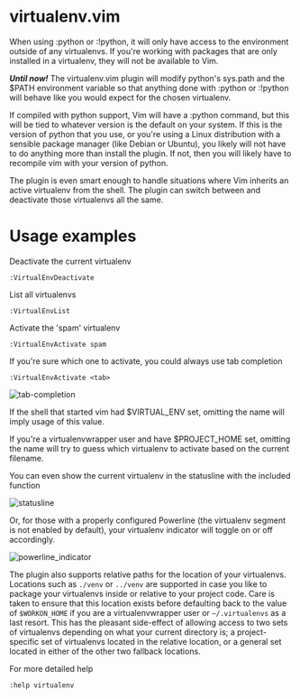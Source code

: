 virtualenv.vim
==============

When using :python or :!python, it will only have access to the environment outside of any virtualenvs. If you're working with packages that are only installed in a virtualenv, they will not be available to Vim.

*__Until now!__* The virtualenv.vim plugin will modify python's sys.path and the $PATH environment variable so that anything done with :python or :!python will behave like you would expect for the chosen virtualenv.

If compiled with python support, Vim will have a :python command, but this will be tied to whatever version is the default on your system. If this is the version of python that you use, or you're using a Linux distribution with a sensible package manager (like Debian or Ubuntu), you likely will not have to do anything more than install the plugin. If not, then you will likely have to recompile vim with your version of python.

The plugin is even smart enough to handle situations where Vim inherits an active virtualenv from the shell. The plugin can switch between and deactivate those virtualenvs all the same.

Usage examples
==============

Deactivate the current virtualenv

    :VirtualEnvDeactivate

List all virtualenvs

    :VirtualEnvList

Activate the 'spam' virtualenv

    :VirtualEnvActivate spam

If you're sure which one to activate, you could always use tab completion

    :VirtualEnvActivate <tab>

![tab-completion](http://i.imgur.com/1ZGrM.png "Tab Completion")

If the shell that started vim had $VIRTUAL\_ENV set, omitting the name will
imply usage of this value.

If you're a virtualenvwrapper user and have $PROJECT\_HOME set, omitting the
name will try to guess which virtualenv to activate based on the current
filename.

You can even show the current virtualenv in the statusline with the included function

![statusline](http://i.imgur.com/oxE70.png "Statusline")

Or, for those with a properly configured Powerline (the virtualenv segment is not enabled by default), your virtualenv indicator will toggle on or off accordingly.

![powerline_indicator](http://i.imgur.com/t6pGg7w.png "Powerline Indicator Toggled")

The plugin also supports relative paths for the location of your virtualenvs.
Locations such as `./venv` or `../venv` are supported in case you like to
package your virtualenvs inside or relative to your project code. Care is taken
to ensure that this location exists before defaulting back to the value of
`$WORKON_HOME` if you are a virtualenvwrapper user or `~/.virtualenvs` as a
last resort. This has the pleasant side-effect of allowing access to two sets
of virtualenvs depending on what your current directory is; a project-specific
set of virtualenvs located in the relative location, or a general set located
in either of the other two fallback locations.

For more detailed help

    :help virtualenv
